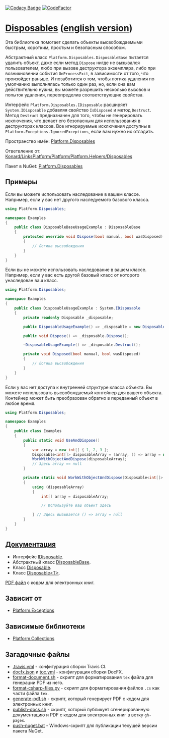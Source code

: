 [![Codacy Badge](https://api.codacy.com/project/badge/Grade/3fdafa7bb9334ea4ac4ce242039d278a)](https://app.codacy.com/app/drakonard/Disposables?utm_source=github.com&utm_medium=referral&utm_content=linksplatform/Disposables&utm_campaign=Badge_Grade_Dashboard)
[![CodeFactor](https://www.codefactor.io/repository/github/linksplatform/disposables/badge)](https://www.codefactor.io/repository/github/linksplatform/disposables)

# [Disposables](https://github.com/linksplatform/Disposables) ([english version](README.md))

Эта библиотека помогает сделать объекты высвобождаемыми быстрым, коротким, простым и безопасным способом. 

Абстрактный класс `Platform.Disposables.DisposableBase` пытается удалить объект, даже если метод `Dispose` нигде не вызывался пользователем, любо при вызове деструктора экземпляра, либо при возникновении события `OnProcessExit`, в зависимости от того, что произойдет раньше. И позаботится о том, чтобы логика удаления по умолчанию выполнялась только один раз, но, если она вам действительно нужна, вы можете разрешить несколько вызовов и попыток удаления, переопределив соответствующие свойства. 

Интерфейс `Platform.Disposables.IDisposable` расширяет `System.IDisposable` добавляя свойство `IsDisposed` и метод `Destruct`. Метод `Destruct` предназначен для того, чтобы не генерировать исключения, что делает его безопасным для использования в деструкторах классов. Все игнорируемые исключения доступны в `Platform.Exceptions.IgnoredExceptions`, если вам нужно их отладить.

Пространство имён: [Platform.Disposables](https://linksplatform.github.io/Disposables/api/Platform.Disposables.html)

Ответвление от: [Konard/LinksPlatform/Platform/Platform.Helpers/Disposables](https://github.com/Konard/LinksPlatform/tree/708f6143645333781adae0cad7ae998fefcd6317/Platform/Platform.Helpers/Disposables)

Пакет в NuGet: [Platform.Disposables](https://www.nuget.org/packages/Platform.Disposables)

## Примеры

Если вы можете использовать наследование в вашем классе. Например, если у вас нет другого наследуемого базового класса.

```C#
using Platform.Disposables;

namespace Examples
{
    public class DisposableBaseUsageExample : DisposableBase
    {
        protected override void Dispose(bool manual, bool wasDisposed)
        {
            // Логика высвобождения
        }
    }
}
```

Если вы не можете использовать наследование в вашем классе. Например, если у вас есть другой базовый класс от которого унаследован ваш класс.

```C#
using Platform.Disposables;

namespace Examples
{
    public class DisposableUsageExample : System.IDisposable
    {
        private readonly Disposable _disposable;

        public DisposableUsageExample() => _disposable = new Disposable(Disposed);

        public void Dispose() => _disposable.Dispose();

        ~DisposableUsageExample() => _disposable.Destruct();

        private void Disposed(bool manual, bool wasDisposed)
        {
            // Логика высвобождения
        }
    }
}
```

Если у вас нет доступа к внутренней структуре класса объекта. Вы можете использовать высвобождаемый контейнер для вашего объекта. Контейнер может быть преобразован обратно в переданный объект в любое время.

```C#
using Platform.Disposables;

namespace Examples
{
    public class Examples
    {
        public static void UseAndDispose()
        {
            var array = new int[] { 1, 2, 3 };
            Disposable<int[]> disposableArray = (array, () => array = null);
            WorkWithObjectAndDispose(disposableArray);
            // Здесь array == null
        }

        private static void WorkWithObjectAndDispose(Disposable<int[]> disposableArray)
        {
            using (disposableArray)
            {
                int[] array = disposableArray;

                // Используйте ваш объект здесь

            } // Здесь вызывается () => array = null
        }
    }
}
```

## [Документация](https://linksplatform.github.io/Disposables)
*   Интерфейс [IDisposable](https://linksplatform.github.io/Disposables/api/Platform.Disposables.IDisposable.html).
*   Абстрактный класс [DisposableBase](https://linksplatform.github.io/Disposables/api/Platform.Disposables.DisposableBase.html).
*   Класс [Disposable](https://linksplatform.github.io/Disposables/api/Platform.Disposables.Disposable.html).
*   Класс [Disposable\<T\>](https://linksplatform.github.io/Disposables/api/Platform.Disposables.Disposable-1.html).

[PDF файл](https://linksplatform.github.io/Disposables/Platform.Disposables.pdf) с кодом для электронных книг.

## Зависит от
*   [Platform.Exceptions](https://github.com/linksplatform/Exceptions)

## Зависимые библиотеки
*   [Platform.Collections](https://github.com/linksplatform/Collections)

## Загадочные файлы
*   [.travis.yml](https://github.com/linksplatform/Disposables/blob/master/.travis.yml) - конфигурация сборки Travis CI.
*   [docfx.json](https://github.com/linksplatform/Disposables/blob/master/docfx.json) и [toc.yml](https://github.com/linksplatform/Disposables/blob/master/toc.yml) - конфигурация сборки DocFX.
*   [format-document.sh](https://github.com/linksplatform/Disposables/blob/master/format-document.sh) - скрипт для форматирования `tex` файла для генерации PDF из него.
*   [format-csharp-files.py](https://github.com/linksplatform/Disposables/blob/master/format-csharp-files.py) - скрипт для форматирования файлов `.cs` как части файла `tex`.
*   [generate-pdf.sh](https://github.com/linksplatform/Disposables/blob/master/generate-pdf.sh) - скрипт, который генерирует PDF с кодом для электронных книг.
*   [publish-docs.sh](https://github.com/linksplatform/Disposables/blob/master/publish-docs.sh) - скрипт, который публикует сгенерированную документацию и PDF с кодом для электронных книг в ветку `gh-pages`.
*   [push-nuget.bat](https://github.com/linksplatform/Disposables/blob/master/push-nuget.bat) - Windows-скрипт для публикации текущей версии пакета NuGet.
